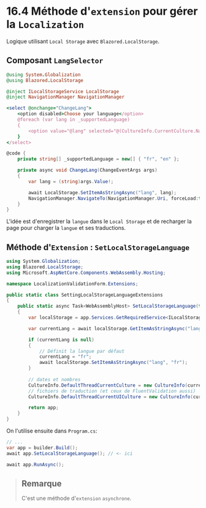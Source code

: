 # 16.4 Méthode d'`extension` pour gérer la `Localization`

Logique utilisant `Local Storage` avec `Blazored.LocalStorage`.



## Composant `LangSelector`

```ruby
@using System.Globalization
@using Blazored.LocalStorage

@inject ILocalStorageService LocalStorage 
@inject NavigationManager NavigationManager

<select @onchange="ChangeLang">
    <option disabled>Choose your language</option>
    @foreach (var lang in _supportedLanguage)
    {
        <option value="@lang" selected="@(CultureInfo.CurrentCulture.Name == lang)">@lang</option>
    }
</select>
```

```cs
@code {
    private string[] _supportedLanguage = new[] { "fr", "en" };

    private async void ChangeLang(ChangeEventArgs args)
    {
        var lang = (string)args.Value!;

        await LocalStorage.SetItemAsStringAsync("lang", lang);
        NavigationManager.NavigateTo(NavigationManager.Uri, forceLoad:true);
    }    
}
```

L'idée est d'enregistrer la `langue` dans le `Local Storage` et de recharger la page pour charger la `langue` et ses traductions.



## Méthode d'`Extension` : `SetLocalStorageLanguage`

```cs
using System.Globalization;
using Blazored.LocalStorage;
using Microsoft.AspNetCore.Components.WebAssembly.Hosting;

namespace LocalizationValidationForm.Extensions;

public static class SettingLocalStorageLanguageExtensions
{
    public static async Task<WebAssemblyHost> SetLocalStorageLanguage(this WebAssemblyHost app)
    {
        var localStorage = app.Services.GetRequiredService<ILocalStorageService>();

        var currentLang = await localStorage.GetItemAsStringAsync("lang");

        if (currentLang is null)
        {
            // Définit la langue par défaut
            currentLang = "fr";
            await localStorage.SetItemAsStringAsync("lang", "fr");
        }
		
        // dates et nombres
        CultureInfo.DefaultThreadCurrentCulture = new CultureInfo(currentLang);
        // fichiers de traduction (et ceux de FluentValidation aussi)
        CultureInfo.DefaultThreadCurrentUICulture = new CultureInfo(currentLang);

        return app;
    }
}
```

On l'utilise ensuite dans `Program.cs`:

```cs
// ...
var app = builder.Build();
await app.SetLocalStorageLanguage(); // <- ici

await app.RunAsync();
```

> ## Remarque
>
> C'est une méthode d'`extension` `asynchrone`.